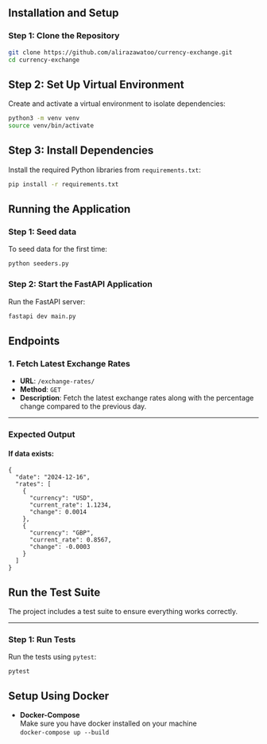## **Installation and Setup**

### **Step 1: Clone the Repository**
```bash
git clone https://github.com/alirazawatoo/currency-exchange.git
cd currency-exchange
```

## Step 2: Set Up Virtual Environment

Create and activate a virtual environment to isolate dependencies:

```bash
python3 -m venv venv
source venv/bin/activate
```

## Step 3: Install Dependencies

Install the required Python libraries from `requirements.txt`:

```bash
pip install -r requirements.txt
```

## Running the Application

### Step 1: Seed data

To seed data for the first time:

```bash
python seeders.py  
```

### Step 2: Start the FastAPI Application

Run the FastAPI server:

```bash
fastapi dev main.py
```

## Endpoints

### 1. Fetch Latest Exchange Rates

- **URL**: `/exchange-rates/`  
- **Method**: `GET`  
- **Description**: Fetch the latest exchange rates along with the percentage change compared to the previous day.  

---

### Expected Output

#### If data exists:

```
{
  "date": "2024-12-16",
  "rates": [
    {
      "currency": "USD",
      "current_rate": 1.1234,
      "change": 0.0014
    },
    {
      "currency": "GBP",
      "current_rate": 0.8567,
      "change": -0.0003
    }
  ]
}
```

## Run the Test Suite

The project includes a test suite to ensure everything works correctly.

---

### Step 1: Run Tests

Run the tests using `pytest`:

```
pytest
```

## Setup Using Docker
- **Docker-Compose**  
  Make sure you have docker installed on your machine  
  `docker-compose up --build`